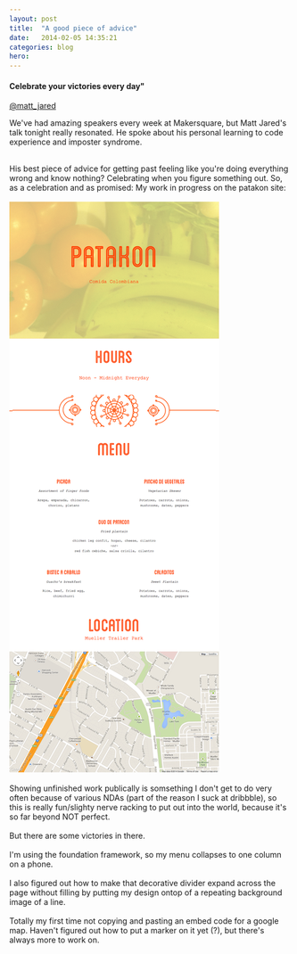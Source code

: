 ```yaml
---
layout: post
title:  "A good piece of advice"
date:   2014-02-05 14:35:21
categories: blog
hero: 
---
```

<h4 sytle="font-size: 42px;">Celebrate your victories every day" </h4><a href="https://twitter.com/matt_jared"> @matt_jared </a>

We've had amazing speakers every week at Makersquare, but Matt Jared's talk tonight really resonated. He spoke about his personal learning to code experience and imposter syndrome. 
<br><br>
<!--more-->
His best piece of advice for getting past feeling like you're doing everything wrong and know nothing? Celebrating when you figure something out. So, as a celebration and as promised: My work in progress on the patakon site:
<br><br>
<img src="/assets/PATAKON_ipad_wip.png" style="top">
<br><br>
Showing unfinished work publically is somsething I don't get to do very often because of various NDAs (part of the reason I suck at dribbble), so this is really fun/slighty nerve racking to put out into the world, because it's so far beyond NOT perfect.
<br><br>
But there are some victories in there.
<br><br>
I'm using the foundation framework, so my menu collapses to one column on a phone. 
<br><br>
I also figured out how to make that decorative divider expand across the page without filling by putting my design ontop of a repeating background image of a line.
<br><br>
Totally my first time not copying and pasting an embed code for a google map. Haven't figured out how to put a marker on it yet (?), but there's always more to work on.
